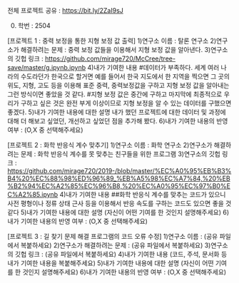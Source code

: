 전체 프로젝트 공유 : https://bit.ly/2ZaI9sJ

0. 학번 : 2504

[프로젝트 1 : 중력 보정을 통한 지형 보정 값 출력]
1)연구소 이름 : 탈론 연구소
2)연구소가 해결하려는 문제 : 중력 보정 값들을 이용해서 지형 보정 값을 알아낸다.
3)연구소의 깃헙 링크 : https://github.com/mirage720/McCree/tree-save/master/g.ipynb.ipynb
4)내가 기여한 내용
#데이터가 부족하다. 세계 여러 나라의 수도라던가 한국으로 할거면 예를 들어서 한국 지도에서 한 지역을 찍으면 그 곳의 위도, 지형, 고도 등을 이용해 표준 중력, 중력보정값을 구하고 지형 보정 값을 알아내는 그런 방식이면 좋았을 것 같다.
#지형 보정 값은 중간에 구하고 마지막에 최종적으로 우리가 구하고 싶은 것은 완전 부게 이상이므로 지형 보정을 알 수 있는 데이터를 구했으면 좋겠다.
5)내가 기여한 내용에 대한 설명
내가 했던 프로젝트에 대한 데이터 및 과정에 대해 더 해보고 싶었던, 개선하고 싶었던 점을 추가해 봤다.
6)내가 기여한 내용의 반영 여부 : (O,X 중 선택해주세요)

[프로젝트 2 : 화학 반응식 계수 맞추기]
1)연구소 이름 : 화학 연구소
2)연구소가 해결하려는 문제 : 화학 반응식 계수를 못 맞추는 친구들을 위한 프로그램
3)연구소의 깃헙 링크 : https://github.com/mirage720/2019-/blob/master/%EC%A0%95%EB%B3%B4%20%EC%88%98%ED%96%89_%EB%A5%98%EC%A7%84,%20%EB%B2%94%EC%A2%85%EC%96%B8,%20%EC%A0%95%EC%97%B0%EC%A2%85.ipynb
4)내가 기여한 내용
##화학 반응식 계수를 맞추는 코드가 있으니 사전 평형이나 정류 상태 근사 등을 이용해서 반응 속도를 구하는 코드도 있으면 좋을 것 같다
5)내가 기여한 내용에 대한 설명
(자신이 어떤 기여를 한 것인지 설명해주세요)
6)내가 기여한 내용의 반영 여부 : (O,X 중 선택해주세요)

[프로젝트 3 : 길 찾기 문제 해결 프로그램의 코드 오류 수정]
1)연구소 이름 : (공유 파일에서 복붙하세요)
2)연구소가 해결하려는 문제 : (공유 파일에서 복붙하세요)
3)연구소의 깃헙 링크 : (공유 파일에서 복붙하세요)
4)내가 기여한 내용
(코드, 주석, 문서화 등 내가 기여한 내용을 복붙해주세요)
5)내가 기여한 내용에 대한 설명
(자신이 어떤 기여를 한 것인지 설명해주세요)
6)내가 기여한 내용의 반영 여부 : (O,X 중 선택해주세요)
